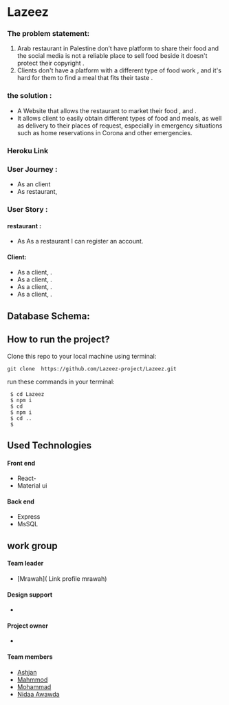 # Lazeez

### The problem statement:
1) Arab restaurant in Palestine don’t have platform to share their food and the social media is not a reliable place to sell food beside it doesn't protect their copyright .
2) Clients don't have a platform with a different type of food work , and it's hard for them to find a meal that fits their taste .
### the solution :
- A Website that allows the restaurant to market their food , and  .
- It allows client to easily obtain different types of food and meals, as well as delivery to their places of request, especially in emergency situations such as home reservations in Corona and other emergencies.

### Heroku Link 

### User Journey : 
- As an client 
- As restaurant, 

### User Story : 
####  restaurant :
- As As a restaurant I can register an account.

#### Client:
- As a client,  .
- As a client,  .
- As a client,  .
- As a client, .

## Database Schema:



## How to run the project?

Clone this repo to your local machine using terminal:

`git clone  https://github.com/Lazeez-project/Lazeez.git `

run these commands in your terminal:
```
 $ cd Lazeez
 $ npm i
 $ cd 
 $ npm i
 $ cd ..
 $ 
 ```
 ## Used Technologies
#### Front end

 -  React-  
 -  Material ui 

#### Back end 

 -  Express
 -  MsSQL

## work group 
#### Team leader 
- [Mrawah]( Link profile mrawah)
#### Design support 
- []()
#### Project owner
- 
#### Team members
- [Ashjan]()
- [Mahmmod]()
- [Mohammad]()
- [Nidaa Awawda](https://github.com/nidaa-awawdeh)

